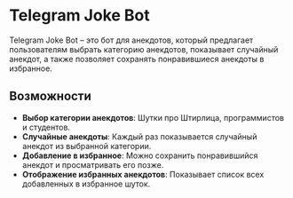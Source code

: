 # Telegram Joke Bot

Telegram Joke Bot – это бот для анекдотов, который предлагает пользователям выбрать категорию анекдотов, показывает случайный анекдот, а также позволяет сохранять понравившиеся анекдоты в избранное.

## Возможности

- **Выбор категории анекдотов**: Шутки про Штирлица, программистов и студентов.
- **Случайные анекдоты**: Каждый раз показывается случайный анекдот из выбранной категории.
- **Добавление в избранное**: Можно сохранить понравившийся анекдот и просматривать его позже.
- **Отображение избранных анекдотов**: Показывает список всех добавленных в избранное шуток.